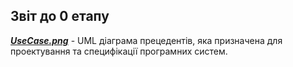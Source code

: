 ## Звіт до 0 етапу 

[**_UseCase.png_**](https://github.com/krispycrem/IT/blob/main/img/Stage%200/UseCase.png)  - UML діаграма прецедентів, яка призначена для проектування та специфікації програмних систем.


